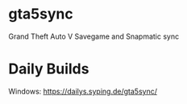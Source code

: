 # gta5sync
Grand Theft Auto V Savegame and Snapmatic sync

# Daily Builds

Windows: https://dailys.syping.de/gta5sync/
